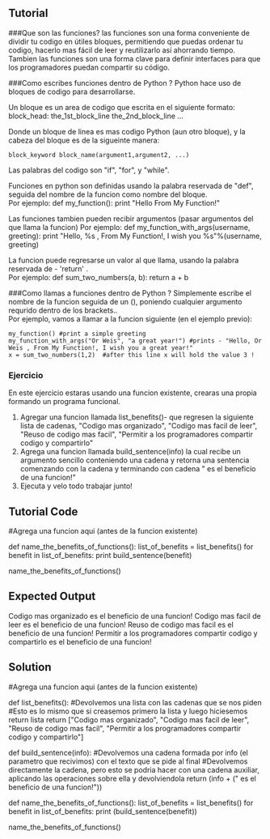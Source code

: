 Tutorial
--------

###Que son las funciones?
las funciones son una forma conveniente de dividir tu codigo en útiles bloques, permitiendo que puedas ordenar tu codigo, hacerlo mas fácil de leer y reutilizarlo así ahorrando tiempo. <br />
Tambien las funciones son una forma clave para definir interfaces para que los programadores puedan compartir su código.

###Como escribes funciones dentro de Python ?
Python hace uso de bloques de codigo para desarrollarse.

Un bloque es un area de codigo que escrita en el siguiente formato:
    block_head:
    the_1st_block_line
    the_2nd_block_line
    ...

Donde un bloque de linea es mas codigo Python (aun otro bloque),
y la cabeza del bloque es de la sigueinte manera:

    block_keyword block_name(argument1,argument2, ...)

Las palabras del codigo son "if", "for", y "while".

Funciones en python son definidas usando la palabra reservada de "def", seguida del nombre de la funcion como nombre del bloque.<br>
Por ejemplo:
    def my_function():
    print "Hello From My Function!"


Las funciones tambien pueden recibir argumentos (pasar argumentos del que llama la funcion)
Por ejemplo:
    def my_function_with_args(username, greeting):
    print "Hello, %s , From My Function!, I wish you %s"%(username, greeting)


La funcion puede regresarse un valor al que llama, usando la palabra reservada de - 'return' .<br>
Por ejemplo:
    def sum_two_numbers(a, b):
    return a + b


###Como llamas a funciones dentro de Python ?
Simplemente escribe el nombre de la funcion seguida de un (), poniendo cualquier argumento requrido dentro de los brackets..<br>
Por ejemplo, vamos a llamar a la funcion siguiente (en el ejemplo previo):

    my_function() #print a simple greeting
    my_function_with_args("Or Weis", "a great year!") #prints - "Hello, Or Weis , From My Function!, I wish you a great year!"
    x = sum_two_numbers(1,2)  #after this line x will hold the value 3 !



### Ejercicio

En este ejercicio estaras usando una funcion existente, crearas una propia formando un programa funcional.

1. Agregar una funcion llamada list_benefits()- que regresen la siguiente lista de cadenas, "Codigo mas organizado", "Codigo mas facil de leer", "Reuso de codigo mas facil", "Permitir a los programadores compartir codigo y compartirlo"
2. Agrega una funcion llamada build_sentence(info) la cual recibe un argumento sencillo conteniendo una cadena y retorna una sentencia comenzando con la cadena y terminando con cadena " es el beneficio de una funcion!"
3. Ejecuta y velo todo trabajar junto!

Tutorial Code
-------------

#Agrega una funcion aqui (antes de la funcion existente)

def name_the_benefits_of_functions():
    list_of_benefits = list_benefits()
    for benefit in list_of_benefits:
        print build_sentence(benefit)

name_the_benefits_of_functions()


Expected Output
---------------

Codigo mas organizado es el beneficio de una funcion!
Codigo mas facil de leer es el beneficio de una funcion!
Reuso de codigo mas facil es el beneficio de una funcion!
Permitir a los programadores compartir codigo y compartirlo es el beneficio de una funcion!

Solution
--------

#Agrega una funcion aqui (antes de la funcion existente)

def list_benefits():
    #Devolvemos una lista con las cadenas que se nos piden
    #Esto es lo mismo que si creasemos primero la lista y luego hiciesemos return lista
	return ["Codigo mas organizado", "Codigo mas facil de leer", "Reuso de codigo mas facil", "Permitir a los programadores compartir codigo y compartirlo"]

def build_sentence(info):
    #Devolvemos una cadena formada por info (el parametro que recivimos) con el texto que se pide al final
    #Devolvemos directamente la cadena, pero esto se podria hacer con una cadena auxiliar, aplicando las operaciones sobre ella y devolviendola
	return (info + (" es el beneficio de una funcion!"))

def name_the_benefits_of_functions():
    list_of_benefits = list_benefits()
    for benefit in list_of_benefits:
        print (build_sentence(benefit))

name_the_benefits_of_functions()
